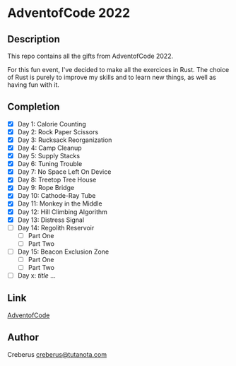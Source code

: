 # AdventofCode 2022

## Description

This repo contains all the gifts from AdventofCode 2022.

For this fun event, I've decided to make all the exercices in Rust.
The choice of Rust is purely to improve my skills and to learn new things, as well as having fun with it.

## Completion

- [x] Day 1: Calorie Counting
- [x] Day 2: Rock Paper Scissors
- [x] Day 3: Rucksack Reorganization
- [x] Day 4: Camp Cleanup
- [x] Day 5: Supply Stacks
- [x] Day 6: Tuning Trouble
- [x] Day 7: No Space Left On Device
- [x] Day 8: Treetop Tree House
- [x] Day 9: Rope Bridge
- [x] Day 10: Cathode-Ray Tube
- [x] Day 11: Monkey in the Middle
- [x] Day 12: Hill Climbing Algorithm
- [x] Day 13: Distress Signal
- [ ] Day 14: Regolith Reservoir
    - [ ] Part One
    - [ ] Part Two
- [ ] Day 15: Beacon Exclusion Zone
    - [ ] Part One
    - [ ] Part Two
- [ ] Day x: *title*
...

## Link
[AdventofCode](https://adventofcode.com/2022)

## Author
Creberus <creberus@tutanota.com>
